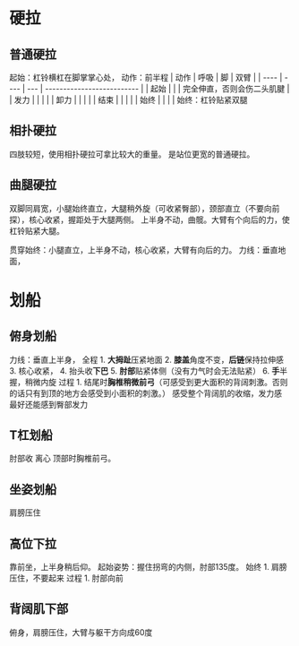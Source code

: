 # 硬拉
## 普通硬拉
起始：杠铃横杠在脚掌掌心处，
动作：前半程
| 动作 | 呼吸 | 脚  | 双臂                       |
| ---- | ---- | --- | -------------------------- |
| 起始 |      |     | 完全伸直，否则会伤二头肌腱 |
| 发力 |      |     |                            |
| 卸力 |      |     |                            |
| 结束 |      |     |                            |
| 始终 |      |     |                            |
始终：杠铃贴紧双腿
## 相扑硬拉
四肢较短，使用相扑硬拉可拿比较大的重量。
是站位更宽的普通硬拉。
## 曲腿硬拉
双脚同肩宽，小腿始终直立，大腿稍外旋（可收紧臀部），颈部直立（不要向前探），核心收紧，握距处于大腿两侧。
上半身不动，曲髋。大臂有个向后的力，使杠铃贴紧大腿。

贯穿始终：小腿直立，上半身不动，核心收紧，大臂有向后的力。
力线：垂直地面，
# 划船
## 俯身划船
力线：垂直上半身，
全程
	1. **大拇趾**压紧地面
	2. **膝盖**角度不变，**后链**保持拉伸感
	3. 核心收紧，
	4. 抬头收**下巴**
	5. **肘部**贴紧体侧（没有力气时会无法贴紧）
	6. **手**半握，稍微内旋
过程
	1. 结尾时**胸椎稍微前弓**（可感受到更大面积的背阔刺激。否则的话只有到顶的地方会感受到小面积的刺激。）
感受整个背阔肌的收缩，发力感
最好还能感到臀部发力
## T杠划船
肘部收
离心
顶部时胸椎前弓。
## 坐姿划船
肩膀压住
## 高位下拉
靠前坐，上半身稍后仰。
起始姿势：握住拐弯的内侧，肘部135度。
始终
	1. 肩膀压住，不要起来
过程
	1. 肘部向前
## 背阔肌下部
俯身，肩膀压住，大臂与躯干方向成60度